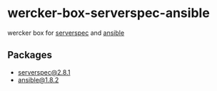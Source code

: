 # wercker-box-serverspec-ansible

wercker box for [serverspec](http://serverspec.org/) and [ansible](http://www.ansible.com/home)

## Packages

* serverspec@2.8.1
* ansible@1.8.2
